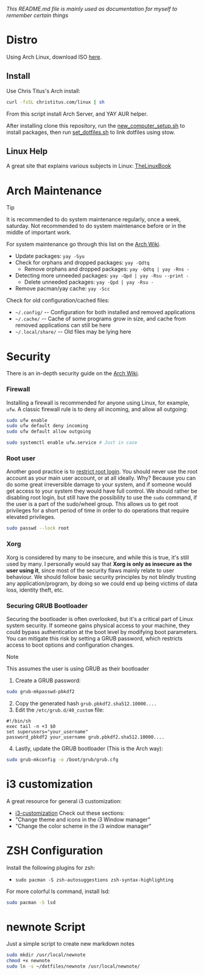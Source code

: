 _This README.md file is mainly used as documentation for myself to remember certain things_

# Distro

Using Arch Linux, download ISO [here](https://archlinux.org/download/).

## Install

Use Chris Titus's Arch install:

```bash
curl -fsSL christitus.com/linux | sh
```

From this script install Arch Server, and YAY AUR helper.

After installing clone this repository, run the [new_computer_setup.sh](https://github.com/luddekn/dotfiles/blob/main/new_computer_setup.sh) to install packages, then run [set_dotfiles.sh](https://github.com/luddekn/dotfiles/blob/main/set_dotfiles.sh) to link dotfiles using stow.

## Linux Help

A great site that explains various subjects in Linux: [TheLinuxBook](https://thelinuxbook.com/)

# Arch Maintenance

> [!TIP]
> It is recommended to do system maintenance regularly, once a week, saturday. Not recommended to do system maintenance before or in the middle of important work.

For system maintenance go through this list on the [Arch Wiki](https://wiki.archlinux.org/title/System_maintenance).

- Update packages: `yay -Syu`
- Check for orphans and dropped packages: `yay -Qdtq`
  - Remove orphans and dropped packages: `yay -Qdtq | yay -Rns -`
- Detecting more unneeded packages: `yay -Qpd | yay -Rsu --print -`
  - Delete unneeded packages: `yay -Qpd | yay -Rsu -`
- Remove pacman/yay cache: `yay -Scc`

Check for old configuration/cached files:

- `~/.config/` -- Configuration for both installed and removed applications
- `~/.cache/` -- Cache of some programs grow in size, and cache from removed applications can still be here
- `~/.local/share/` -- Old files may be lying here

# Security

There is an in-depth security guide on the [Arch Wiki](https://wiki.archlinux.org/title/Security).

### Firewall

Installing a firewall is recommended for anyone using Linux, for example, `ufw`. A classic firewall rule is to deny all incoming, and allow all outgoing:

```bash
sudo ufw enable
sudo ufw default deny incoming
sudo ufw default allow outgoing

sudo systemctl enable ufw.service # Just in case
```

### Root user

Another good practice is to [restrict root login](https://wiki.archlinux.org/title/Security#Restricting_root). You should never use the root account as your main user account, or at all ideally. Why? Because you can do some great irreversible damage to your system, and if someone would get access to your system they would have full control. We should rather be disabling root login, but still have the possibility to use the `sudo` command, if the user is a part of the sudo/wheel group. This allows us to get root privileges for a short period of time in order to do operations that require elevated privileges.

```bash
sudo passwd --lock root
```

### Xorg

Xorg is considered by many to be insecure, and while this is true, it's still used by many. I personally would say that **Xorg is only as insecure as the user using it**, since most of the security flaws mainly relate to user behaviour. We should follow basic security principles by not blindly trusting any application/program, by doing so we could end up being victims of data loss, identity theft, etc.

### Securing GRUB Bootloader

Securing the bootloader is often overlooked, but it's a critical part of Linux system security. If someone gains physical access to your machine, they could bypass authentication at the boot level by modifying boot parameters. You can mitigate this risk by setting a GRUB password, which restricts access to boot options and configuration changes.

> [!NOTE]
> This assumes the user is using GRUB as their bootloader

1. Create a GRUB password:

```bash
sudo grub-mkpasswd-pbkdf2
```

2. Copy the generated hash `grub.pbkdf2.sha512.10000....`
3. Edit the `/etc/grub.d/40_custom` file:

```
#!/bin/sh
exec tail -n +3 $0
set superusers="your_username"
password_pbkdf2 your_username grub.pbkdf2.sha512.10000....
```

4. Lastly, update the GRUB bootloader (This is the Arch way):

```bash
sudo grub-mkconfig -o /boot/grub/grub.cfg
```

# i3 customization

A great resource for general i3 customization:

- [i3-customization](https://itsfoss.com/i3-customization/#change-the-color-scheme-in-the-i3-window-manager)
  Check out these sections:
- "Change theme and icons in the i3 Window manager"
- "Change the color scheme in the i3 window manager"

# ZSH Configuration

Install the following plugins for zsh:

- `sudo pacman -S zsh-autosuggestions zsh-syntax-highlighting`

For more colorful ls command, install lsd:

```bash
sudo pacman -S lsd
```

# newnote Script

Just a simple script to create new markdown notes

```bash
sudo mkdir /usr/local/newnote
chmod +x newnote
sudo ln -s ~/dotfiles/newnote /usr/local/newnote/
```
